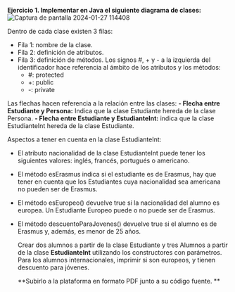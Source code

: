 **Ejercicio 1. Implementar en Java el siguiente diagrama de clases:**
![Captura de pantalla 2024-01-27 114408](https://github.com/Rumomo/instituto/assets/26388833/9408ade3-ee45-47c4-92fc-4c9445363f15)

Dentro de cada clase existen 3 filas: 
- Fila 1: nombre de la clase. 
- Fila 2: definición de atributos. 
- Fila 3: definición de métodos.
  Los signos #, + y - a la izquierda del identificador hace referencia al ámbito de los atributos y los métodos:
  - #: protected
  - +: public
  - -: private
 
Las flechas hacen referencia a la relación entre las clases: 
**- Flecha entre Estudiante y Persona:** Indica que la clase Estudiante hereda de la clase Persona. 
**- Flecha entre Estudiante y EstudianteInt:** indica que la clase EstudianteInt hereda de la clase Estudiante.    

Aspectos a tener en cuenta en la clase EstudianteInt:
- El atributo nacionalidad de la clase EstudianteInt puede tener los siguientes valores: inglés, francés, portugués o americano.
- El método esErasmus indica si el estudiante es de Erasmus, hay que tener en cuenta que los Estudiantes cuya nacionalidad sea americana no pueden ser de Erasmus.
- El método esEuropeo() devuelve true si la nacionalidad del alumno es europea. Un Estudiante Europeo puede o no puede ser de Erasmus.
- El método descuentoParaJovenes() devuelve true si el alumno es de Erasmus y, además, es menor de 25 años.

  Crear dos alumnos a partir de la clase Estudiante y tres Alumnos a partir de la clase **EstudianteInt** utilizando los constructores con parámetros.
  Para los alumnos internacionales, imprimir si son europeos, y tienen descuento para jóvenes.

  **Subirlo a la plataforma en formato PDF junto a su código fuente. **
